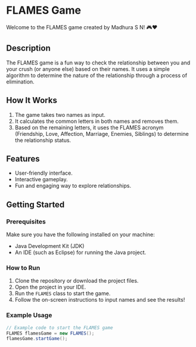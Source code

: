# FLAMES Game

Welcome to the FLAMES game created by Madhura S N! 🎮❤️

## Description

The FLAMES game is a fun way to check the relationship between you and your crush (or anyone else) based on their names. It uses a simple algorithm to determine the nature of the relationship through a process of elimination.

## How It Works

1. The game takes two names as input.
2. It calculates the common letters in both names and removes them.
3. Based on the remaining letters, it uses the FLAMES acronym (Friendship, Love, Affection, Marriage, Enemies, Siblings) to determine the relationship status.

## Features

- User-friendly interface.
- Interactive gameplay.
- Fun and engaging way to explore relationships.

## Getting Started

### Prerequisites

Make sure you have the following installed on your machine:
- Java Development Kit (JDK)
- An IDE (such as Eclipse) for running the Java project.

### How to Run

1. Clone the repository or download the project files.
2. Open the project in your IDE.
3. Run the `FLAMES` class to start the game.
4. Follow the on-screen instructions to input names and see the results!

### Example Usage

```java
// Example code to start the FLAMES game
FLAMES flamesGame = new FLAMES();
flamesGame.startGame();
